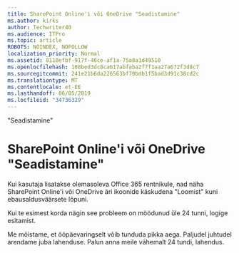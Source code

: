 ```yaml
---
title: SharePoint Online'i või OneDrive "Seadistamine"
ms.author: kirks
author: Techwriter40
ms.audience: ITPro
ms.topic: article
ROBOTS: NOINDEX, NOFOLLOW
localization_priority: Normal
ms.assetid: 8110efbf-917f-46ce-af1a-75a8a1d49510
ms.openlocfilehash: 108bed3dc8ca617abfaba2f7f1aa27a672f3d8c7
ms.sourcegitcommit: 241e21b6da226563bf70bdb1f5bad3d91c38cd2c
ms.translationtype: MT
ms.contentlocale: et-EE
ms.lasthandoff: 06/05/2019
ms.locfileid: "34736329"
---
```

"Seadistamine"

# <a name="sharepoint-online-or-onedrive-setting-up"></a>SharePoint Online'i või OneDrive "Seadistamine"

Kui kasutaja lisatakse olemasoleva Office 365 rentnikule, nad näha SharePoint Online'i või OneDrive äri ikoonide käskudena "Loomist" kuni ebausaldusväärsete lõpuni.

Kui te esimest korda nägin see probleem on möödunud üle 24 tunni, logige esitamist.

Me mõistame, et ööpäevaringselt võib tunduda pikka aega. Paljudel juhtudel arendame juba lahenduse. Palun anna meile vähemalt 24 tundi, lahendus.

